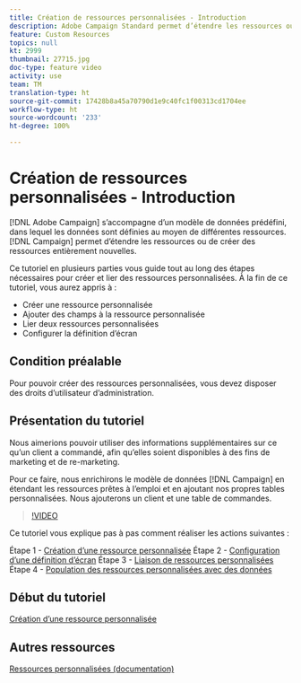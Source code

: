 ```yaml
---
title: Création de ressources personnalisées - Introduction
description: Adobe Campaign Standard permet d’étendre les ressources ou de créer de nouvelles ressources. Ce tutoriel en plusieurs parties vous guide tout au long des étapes nécessaires pour créer et lier des ressources personnalisées.
feature: Custom Resources
topics: null
kt: 2999
thumbnail: 27715.jpg
doc-type: feature video
activity: use
team: TM
translation-type: ht
source-git-commit: 17428b8a45a70790d1e9c40fc1f00313cd1704ee
workflow-type: ht
source-wordcount: '233'
ht-degree: 100%

---
```



# Création de ressources personnalisées - Introduction

[!DNL Adobe Campaign] s’accompagne d’un modèle de données prédéfini, dans lequel les données sont définies au moyen de différentes ressources. [!DNL Campaign] permet d’étendre les ressources ou de créer des ressources entièrement nouvelles.

Ce tutoriel en plusieurs parties vous guide tout au long des étapes nécessaires pour créer et lier des ressources personnalisées. À la fin de ce tutoriel, vous aurez appris à :

* Créer une ressource personnalisée
* Ajouter des champs à la ressource personnalisée
* Lier deux ressources personnalisées
* Configurer la définition d’écran

## Condition préalable

Pour pouvoir créer des ressources personnalisées, vous devez disposer des droits d’utilisateur d’administration.

## Présentation du tutoriel

Nous aimerions pouvoir utiliser des informations supplémentaires sur ce qu’un client a commandé, afin qu’elles soient disponibles à des fins de marketing et de re-marketing.

Pour ce faire, nous enrichirons le modèle de données [!DNL Campaign] en étendant les ressources prêtes à l’emploi et en ajoutant nos propres tables personnalisées. Nous ajouterons un client et une table de commandes.

>[!VIDEO](https://video.tv.adobe.com/v/27715?quality=9&captions=fre_fr)

Ce tutoriel vous explique pas à pas comment réaliser les actions suivantes :

Étape 1 - [Création d’une ressource personnalisée](./creating-a-custom-resource.md)
Étape 2 - [Configuration d’une définition d’écran](./configuring-a-screen-definition-for-a-custom-resource.md)
Étape 3 - [Liaison de ressources personnalisées](./linking-custom-resources.md)
Étape 4 - [Population des ressources personnalisées avec des données](./populate-custom-resources-with-data.md)

## Début du tutoriel

[Création d’une ressource personnalisée](./creating-a-custom-resource.md)

## Autres ressources

[Ressources personnalisées (documentation)](https://experienceleague.adobe.com/docs/campaign-standard/using/working-with-apis/global-concepts/custom-resources.html?lang=fr)

